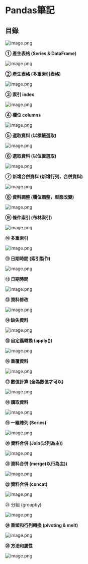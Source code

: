 # **Pandas篳記**

## **目錄**

![image.png](./data/image.png)

**① 產生表格 (Series & DataFrame)**

![image.png](./data/image%201.png)

**② 產生表格 (多重索引表格)**

![image.png](./data/image%202.png)

**③ 索引 index**

![image.png](./data/image%203.png)

**④ 欄位 columns**

![image.png](./data/image%204.png)

**⑤ 選取資料 (以標籤選取)**

![image.png](./data/image%205.png)

**⑥ 選取資料 (以位置選取)**

![image.png](./data/image%206.png)

**⑦ 新增合併資料 (新增行列，合併資料)**

![image.png](./data/image%207.png)

**⑧ 資料調整 (欄位調整，型態改變)**

![image.png](./data/image%208.png)

**⑨ 條件索引 (布林索引)**

![image.png](./data/image%209.png)

**⑩ 多重索引**

![image.png](./data/image%2010.png)

**⑪ 日期時間 (索引製作)**

![image.png](./data/image%2011.png)

**⑫ 日期時間**

![image.png](./data/image%2012.png)

**⑬ 資料修改**

![image.png](./data/image%2013.png)

**⑭ 缺失資料**

![image.png](./data/image%2014.png)

**⑮ 自定義轉換 (apply())**

![image.png](./data/image%2015.png)

**⑯ 重覆資料**

![image.png](./data/image%2016.png)

**⑰ 數值計算 (全為數值才可以)**

![image.png](./data/image%2017.png)

**⑱ 讀取資料**

![image.png](./data/image%2018.png)

**⑲ 一維陣列 (Series)**

![image.png](./data/image%2019.png)

**⑳ 資料合併 (Join(以列為主))**

![image.png](./data/image%2020.png)

**㉑ 資料合併 (merge(以行為主))**

![image.png](./data/image%2021.png)

**㉒ 資料合併 (concat)**

![image.png](./data/image%2022.png)

㉓ 分組 (groupby)

![image.png](./data/image%2023.png)

**㉔ 重塑和行列轉換 (pivoting & melt)**

![image.png](./data/image%2024.png)

**㉕ 方法和屬性**

![image.png](./data/image%2025.png)
